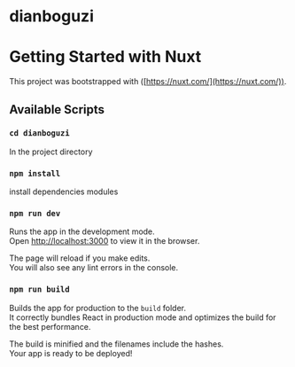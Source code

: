 # dianboguzi

# Getting Started with Nuxt

This project was bootstrapped with ([https://nuxt.com/](https://nuxt.com/)).

## Available Scripts




### `cd dianboguzi`
In the project directory

### `npm install`
install dependencies modules

### `npm run dev`

Runs the app in the development mode.\
Open [http://localhost:3000](http://localhost:3000) to view it in the browser.

The page will reload if you make edits.\
You will also see any lint errors in the console.


### `npm run build`

Builds the app for production to the `build` folder.\
It correctly bundles React in production mode and optimizes the build for the best performance.

The build is minified and the filenames include the hashes.\
Your app is ready to be deployed!


